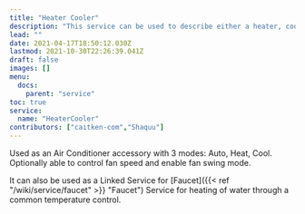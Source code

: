 ```yaml
---
title: "Heater Cooler"
description: "This service can be used to describe either a heater, cooler or a heater and a cooler"
lead: ""
date: 2021-04-17T18:50:12.030Z
lastmod: 2021-10-30T22:26:39.041Z
draft: false
images: []
menu:
  docs:
    parent: "service"
toc: true
service:
  name: "HeaterCooler"
contributors: ["caitken-com","Shaquu"]
---
```


Used as an Air Conditioner accessory with 3 modes: Auto, Heat, Cool. Optionally able to control fan speed and enable fan swing mode.

It can also be used as a Linked Service for [Faucet]({{< ref "/wiki/service/faucet" >}} "Faucet") Service for heating of water through a common temperature control.
